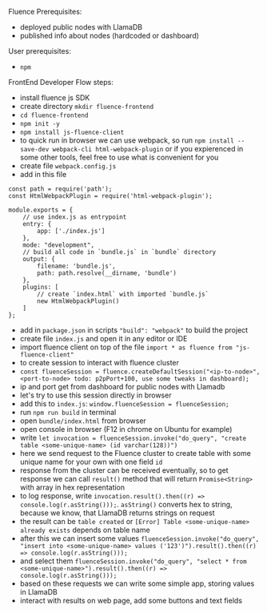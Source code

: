 Fluence Prerequisites:
- deployed public nodes with LlamaDB
- published info about nodes (hardcoded or dashboard)

User prerequisites:
- `npm`



FrontEnd Developer Flow
steps:
- install fluence js SDK
- create directory `mkdir fluence-frontend`
- `cd fluence-frontend`
- `npm init -y`
- `npm install js-fluence-client`
- to quick run in browser we can use webpack, so run `npm install --save-dev webpack-cli html-webpack-plugin` or if you expierenced in some other tools, feel free to use what is convenient for you
- create file `webpack.config.js` 
- add in this file
```
const path = require('path');
const HtmlWebpackPlugin = require('html-webpack-plugin');

module.exports = {
    // use index.js as entrypoint
    entry: {
        app: ['./index.js']
    },
    mode: "development",
    // build all code in `bundle.js` in `bundle` directory
    output: {
        filename: 'bundle.js',
        path: path.resolve(__dirname, 'bundle')
    },
    plugins: [
        // create `index.html` with imported `bundle.js`
        new HtmlWebpackPlugin()
    ]
};
```
- add in `package.json` in scripts `"build": "webpack"` to build the project
- create file `index.js` and open it in any editor or IDE
- import fluence client on top of the file `import * as fluence from "js-fluence-client"`
- to create session to interact with fluence cluster
- `const fluenceSession = fluence.createDefaultSession("<ip-to-node>", <port-to-node> todo: p2pPort+100, use some tweaks in dashboard);`
- ip and port get from dashboard for public nodes with Llamadb
- let's try to use this session directly in browser
- add this to `index.js`: `window.fluenceSession = fluenceSession;`
- run `npm run build` in terminal
- open `bundle/index.html` from browser
- open console in browser (F12 in chrome on Ubuntu for example)
- write `let invocation = fluenceSession.invoke("do_query", "create table <some-unique-name> (id varchar(128))")`
- here we send request to the Fluence cluster to create table with some unique name for your own with one field `id`
- response from the cluster can be received eventually, so to get response we can call `result()` method that will return `Promise<String>` with array in hex representation
- to log response, write `invocation.result().then((r) => console.log(r.asString()));`. `asString()` converts hex to string, because we know, that LlamaDB returns strings on request
- the result can be `table created` or `[Error] Table <some-unique-name> already exists` depends on table name
- after this we can insert some values `fluenceSession.invoke("do_query", "insert into <some-unique-name> values ('123')").result().then((r) => console.log(r.asString()));`
- and select them `fluenceSession.invoke("do_query", "select * from <some-unique-name>").result().then((r) => console.log(r.asString()));`
- based on these requests we can write some simple app, storing values in LlamaDB
- interact with results on web page, add some buttons and text fields
